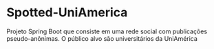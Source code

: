 # Spotted-UniAmerica
Projeto Spring Boot que consiste em uma rede social com publicações pseudo-anônimas. O público alvo são universitários da UniAmérica
